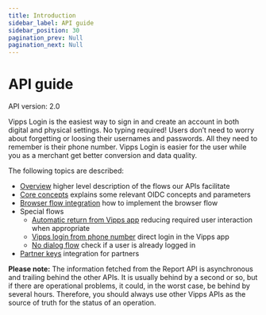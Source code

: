 ```yaml
---
title: Introduction
sidebar_label: API guide
sidebar_position: 30
pagination_prev: Null
pagination_next: Null
---
```



# API guide

API version: 2.0



Vipps Login is the easiest way to sign in and create an account in both digital and physical settings. No typing required! Users don’t need to worry about forgetting or loosing their usernames and passwords. All they need to remember is their phone number. Vipps Login is easier for the user while you as a merchant get better conversion and data quality.

The following topics are described:

- [Overview](overview.md) higher level description of the flows our APIs facilitate
- [Core concepts](core-concepts.md) explains some relevant OIDC concepts and parameters
- [Browser flow integration](integration.md) how to implement the browser flow
- Special flows
    - [Automatic return from Vipps app](automatic-return.md) reducing required user interaction when appropriate
    - [Vipps login from phone number](ciba-flows.md) direct login in the Vipps app
    - [No dialog flow](no-dialog.md) check if a user is already logged in
- [Partner keys](partner-keys.md) integration for partners

**Please note:** The information fetched from the Report API is
asynchronous and trailing behind the other APIs. It is usually behind
by a second or so, but if there are operational problems, it could, in the worst
case, be behind by several hours. Therefore, you should always use other
Vipps APIs as the source of truth for the status of an operation.

